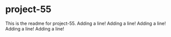 # project-55

This is the readme for project-55.
Adding a line!
Adding a line!
Adding a line!
Adding a line!
Adding a line!
